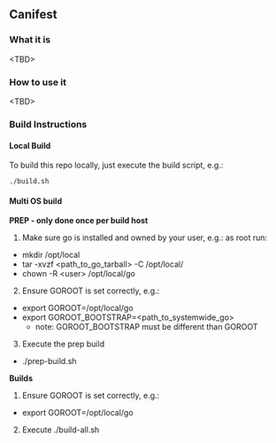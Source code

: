 ## Canifest

### What it is
\<TBD\>


### How to use it
\<TBD\>


### Build Instructions
#### Local Build
To build this repo locally, just execute the build script, e.g.:
```
./build.sh
```

#### Multi OS build
**PREP - only done once per build host**

1. Make sure go is installed and owned by your user, e.g.: as root run:
  - mkdir /opt/local
  - tar -xvzf \<path_to_go_tarball\> -C /opt/local/
  - chown -R \<user\> /opt/local/go

2. Ensure GOROOT is set correctly, e.g.:
  - export GOROOT=/opt/local/go
  - export GOROOT_BOOTSTRAP=<path_to_systemwide_go>
    - note: GOROOT_BOOTSTRAP must be different than GOROOT 

3. Execute the prep build
  - ./prep-build.sh 

**Builds**

1. Ensure GOROOT is set correctly, e.g.:
  - export GOROOT=/opt/local/go
2. Execute ./build-all.sh
